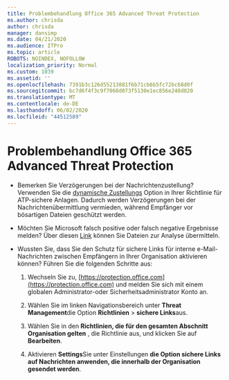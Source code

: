 ```yaml
---
title: Problembehandlung Office 365 Advanced Threat Protection
ms.author: chrisda
author: chrisda
manager: dansimp
ms.date: 04/21/2020
ms.audience: ITPro
ms.topic: article
ROBOTS: NOINDEX, NOFOLLOW
localization_priority: Normal
ms.custom: 1039
ms.assetid: ''
ms.openlocfilehash: 7391b3c126d55213881f6b71cb6b5fc72bc68d0f
ms.sourcegitcommit: bc7d6f4f3c9f7060d073f5130e1ec856e248d020
ms.translationtype: MT
ms.contentlocale: de-DE
ms.lasthandoff: 06/02/2020
ms.locfileid: "44512589"
---
```

# <a name="troubleshooting-office-365-advanced-threat-protection"></a>Problembehandlung Office 365 Advanced Threat Protection

- Bemerken Sie Verzögerungen bei der Nachrichtenzustellung? Verwenden Sie die [dynamische Zustellungs](https://docs.microsoft.com/microsoft-365/security/office-365-security/dynamic-delivery-and-previewing) Option in Ihrer Richtlinie für ATP-sichere Anlagen. Dadurch werden Verzögerungen bei der Nachrichtenübermittlung vermieden, während Empfänger vor bösartigen Dateien geschützt werden.

- Möchten Sie Microsoft falsch positive oder falsch negative Ergebnisse melden? Über diesen [Link](https://www.microsoft.com/wdsi/filesubmission/) können Sie Dateien zur Analyse übermitteln.

- Wussten Sie, dass Sie den Schutz für sichere Links für interne e-Mail-Nachrichten zwischen Empfängern in Ihrer Organisation aktivieren können? Führen Sie die folgenden Schritte aus:

  1. Wechseln Sie zu, [https://protection.office.com](https://protection.office.com) und melden Sie sich mit einem globalen Administrator-oder Sicherheitsadministrator Konto an.

  2. Wählen Sie im linken Navigationsbereich unter **Threat Management**die Option **Richtlinien** \> **sichere Links**aus.

  3. Wählen Sie in den **Richtlinien, die für den gesamten Abschnitt Organisation gelten** , die Richtlinie aus, und klicken Sie auf **Bearbeiten**.

  4. Aktivieren **Settings**Sie unter Einstellungen **die Option sichere Links auf Nachrichten anwenden, die innerhalb der Organisation gesendet werden**.
